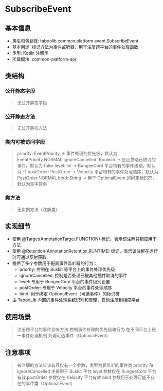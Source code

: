 # SubscribeEvent
## 基本信息 
- 类名和包路径: taboolib.common.platform.event.SubscribeEvent
- 基本用途: 标记方法为事件监听器，用于注册跨平台的事件处理函数
- 类型: Kotlin 注解类
- 所属模块: common-platform-api

## 类结构 
### 公开静态字段 
> 无公开静态字段

### 公开静态方法 
> 无公开静态方法

### 类内可被访问字段 
> priority: EventPriority -> 事件处理的优先级，默认为 EventPriority.NORMAL
> ignoreCancelled: Boolean -> 是否忽略已取消的事件，默认为 false
> level: Int -> BungeeCord 平台特有的事件级别，默认为 -1
> postOrder: PostOrder -> Velocity 平台特有的事件处理顺序，默认为 PostOrder.NORMAL
> bind: String -> 用于 OptionalEvent 的绑定标识符，默认为空字符串

### 类方法
> 无实例方法（注解类）

## 实现细节
- 使用 @Target(AnnotationTarget.FUNCTION) 标记，表示该注解只能应用于方法
- 使用 @Retention(AnnotationRetention.RUNTIME) 标记，表示该注解在运行时可通过反射获取
- 提供了多个参数用于配置事件监听器的行为：
  - priority: 控制在 Bukkit 等平台上的事件处理优先级
  - ignoreCancelled: 控制是否处理已被其他插件取消的事件
  - level: 专用于 BungeeCord 平台的事件级别设置
  - postOrder: 专用于 Velocity 平台的事件处理顺序
  - bind: 用于绑定 OptionalEvent（可选事件）的标识符
- 由 TabooLib 内部的事件处理系统识别和管理，自动注册到相应平台

## 使用场景 
> 注册跨平台的事件监听方法
> 控制事件处理的优先级和行为
> 在不同平台上统一事件处理机制
> 处理可选事件（OptionalEvent）

## 注意事项 
> 被注解的方法应该有且仅有一个参数，类型为要监听的事件类
> priority 和 ignoreCancelled 主要用于 Bukkit 平台
> level 参数仅在 BungeeCord 平台有效
> postOrder 参数仅在 Velocity 平台有效
> bind 参数用于处理可能不存在的事件类（OptionalEvent）